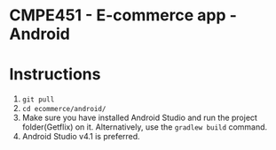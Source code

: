 # CMPE451 - E-commerce app - Android

# Instructions

1. `git pull`
2. `cd ecommerce/android/`
3. Make sure you have installed Android Studio and run the project folder(Getflix) on it. Alternatively, use the `gradlew build` command.
4. Android Studio v4.1 is preferred.
